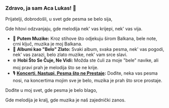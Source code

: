 ### Zdravo, ja sam Aca Lukas! 🎤

Prijatelji, dobrodošli, u svet gde pesma se belo sija,

Gde hitovi odzvanjaju, gde melodija nek' vas krijepi, nek' vas vija.

- 🎵 **Putem Muzike:** Kroz stihove što odjekuju širom Balkana, bele note, crni ključ, muzika je moj Balkana.
- 💽 **Albumi kao "Belo" Zlato:** Svaki album, svaka pesma, nek' vas pogodi, nek' vas zarazi, belo zlato muzike, nek' vam srce slavi.
- ❄️ **Hobi Što Se Čuje, Ne Vidi:** Možda ste čuli za moje "bele" navike, ali moj pravi prah je melodija što se ne krije.
- 🎙️ **[Koncerti, Nastupi, Pesma što ne Prestaje](https://lukasaca.rs/koncerti/):** Dođite, neka vas pesma nosi, na koncertima mojim sve je belo, muzika je prah što srce prostaje.

Dođite u moj svet, gde pesma je belo blago,

Gde melodija je kralj, gde muzika je naš zajednički zanos.
